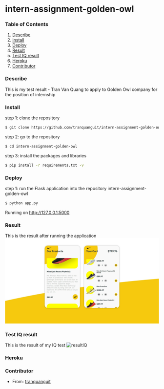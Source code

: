 # intern-assignment-golden-owl
### Table of Contents

1. [Describe](#describe)  
2. [Install](#install)
3. [Deploy](#deploy)
4. [Result](#result)
5. [Test IQ result](#iqtest)
6. [Heroku](#heroku)
7. [Contributor](#contributor)

### Describe
This is my test result - Tran Van Quang to apply to Golden Owl company for the position of internship
### Install
step 1: clone the repository
```sh
$ git clone https://github.com/tranquanguit/intern-assignment-golden-owl.git
```
step 2: go to the repository
```sh
$ cd intern-assignment-golden-owl
```
step 3: install the packages and libraries
```sh
$ pip install -r requirements.txt -v
```
### Deploy
step 1: run the Flask application
into the repository intern-assignment-golden-owl
```sh
$ python app.py
```
Running on http://127.0.0.1:5000
### Result
This is the result after running the application
![resultTest](./screenshots/result.jpeg)
### Test IQ result
This is the result of my IQ test
![resultIQ](./screenshots/iq.jpeg)
### Heroku

### Contributor
- From: [tranquanguit](https://github.com/tranquanguit)
